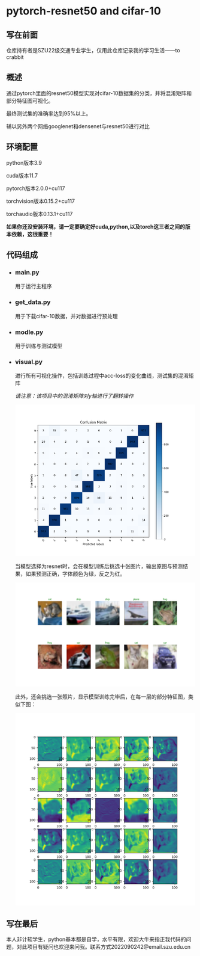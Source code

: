 # pytorch-resnet50 and cifar-10
<h2>写在前面</h2>
<p>仓库持有者是SZU22级交通专业学生，仅用此仓库记录我的学习生活——to crabbit</p>
<h2>概述</h2>
<p>通过pytorch里面的resnet50模型实现对cifar-10数据集的分类，并将混淆矩阵和部分特征图可视化。</p>
<p>最终测试集的准确率达到95%以上。</p>
<p>辅以另外两个网络googlenet和densenet与resnet50进行对比</p>
<h2>环境配置</h2>
<p>python版本3.9<p>
<p>cuda版本11.7</p>
<p>pytorch版本2.0.0+cu117</p>
<p>torchvision版本0.15.2+cu117</p>
<p>torchaudio版本0.13.1+cu117</p>
<p><b>如果你还没安装环境，请一定要确定好cuda,python,以及torch这三者之间的版本依赖，这很重要！</b><p>
<h2>代码组成</h2>
<ul>
  <li><h3>main.py</h3></li>
  <p>用于运行主程序</p>
  <li><h3>get_data.py</h3></li>
  <p>用于下载cifar-10数据，并对数据进行预处理</p>
  <li><h3>modle.py</h3></li>
  <p>用于训练与测试模型</p>
  <li><h3>visual.py</h3></li>
  <p>进行所有可视化操作，包括训练过程中acc-loss的变化曲线，测试集的混淆矩阵
    <p><i>请注意：该项目中的混淆矩阵对y轴进行了翻转操作</i></p>
    <img src="/img/混淆矩阵.png" width="480">
    <p>当模型选择为resnet时，会在模型训练后挑选十张图片，输出原图与预测结果，如果预测正确，字体颜色为绿，反之为红。</p>
    <img src="/img/10张测试图片.png" width="480">
    <p>此外，还会挑选一张照片，显示模型训练完毕后，在每一层的部分特征图，类似下图：</p>
    <img src="/img/l1特征图.png", width="480">
  </p>
</ul>
<h2>写在最后</h2>
<p>本人非计软学生，python基本都是自学，水平有限，欢迎大牛来指正我代码的问题，对此项目有疑问也欢迎来问我。联系方式2022090242@email.szu.edu.cn</p>
